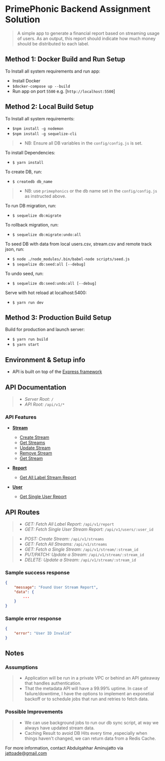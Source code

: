 # PrimePhonic Backend Assignment Solution
> A simple app to generate a financial report based on streaming usage of users. As an output, this report should indicate how much money should be distributed to each label.

## Method 1: Docker Build and Run Setup

To Install all system requirements and run app:

- Install Docker
- ```$docker-compose up --build```
- Run app on port `5500` e.g. [`http://localhost:5500`]

## Method 2: Local Build Setup

To Install all system requirements:

- ```$npm install -g nodemon```
- ```$npm install -g sequelize-cli```

>- NB: Ensure all DB variables in the `config/config.js` is set.

To install Dependencies:

- ```$ yarn install```

To create DB, run:

- ```$ createdb db_name```

>- NB: use `primephonics` or the db name set in the `config/config.js` as instructed above.

To run DB migration, run:

- ```$ sequelize db:migrate```

To rollback migration, run:

- ```$ sequelize db:migrate:undo:all```

To seed DB with data from local users.csv, stream.csv and remote track json, run:

- ```$ node ./node_modules/.bin/babel-node scripts/seed.js```
- ```$ sequelize db:seed:all [--debug]```

To undo seed, run:

- ```$ sequelize db:seed:undo:all [--debug]```

Serve with hot reload at localhost:5400:

- ```$ yarn run dev```

## Method 3: Production Build Setup

Build for production and launch server:

- ```$ yarn run build```
- ```$ yarn start```

## Environment & Setup info

- API is built on top of the [Express framework](https://expressjs.com/)

## API Documentation

>- *Server Root:* `/`
>- *API Root:* `/api/v1/*`

### API Features

* [**Stream**](#stream)

  - [Create Stream](#create-stream)
  - [Get Streams](#get-streams)
  - [Update Stream](#update-stream)
  - [Remove Stream](#remove-stream)
  - [Get Stream](#get-stream)

* [**Report**](#report)
  - [Get All Label Stream Report](#get-all-label-stream-report)

* [**User**](#user)
  - [Get Single User Report](#get-a-user-report)

## API Routes

>- *GET: Fetch All Label Report:* `/api/v1/report`
>- *GET: Fetch Single User Stream Report:* `/api/v1/users/:user_id`

>- *POST: Create Stream:* `/api/v1/streams`
>- *GET: Fetch All Streams:* `/api/v1/streams`
>- *GET: Fetch a Single Stream:* `/api/v1/stream/:stream_id`
>- *PUT/PATCH: Update a Stream:* `/api/v1/stream/:stream_id`
>- *DELETE: Update a Stream:* `/api/v1/stream/:stream_id`

### Sample success response

```json
{
    "message": "Found User Stream Report",
    "data": {
        ...
    }
}
```

### Sample error response

```json
{
    "error": "User ID Invalid"
}
```

## Notes

### Assumptions

>- Application will be run in a private VPC  or behind an API gateaway that handles authentication.
>- That the metadata API will have a 99.99% uptime. In case of failure/downtime, I have the options to implement an exponetial backoff or to schedule jobs that run and retries to fetch data.

### Possible Improvements

>- We can use background jobs to run our db sync script, at way we always have updated stream data.
>- Caching Result to avoid DB Hits every time ,especially when things haven't changed, we can return data from a Redis Cache.

For more information, contact Abdulqahhar Aminujatto via <jattoade@gmail.com>
